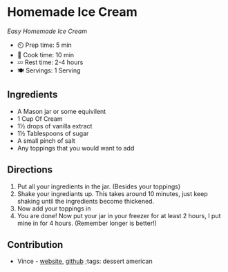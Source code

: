 
# Homemade Ice Cream

_Easy Homemade Ice Cream_

- ⏲️ Prep time: 5 min
- 🍳 Cook time: 10 min
- 💤 Rest time: 2-4 hours
- 🍽️ Servings: 1 Serving

## Ingredients

- A Mason jar or some equivilent
- 1 Cup Of Cream
- 1½ drops of vanilla extract
- 1½ Tablespoons of sugar
- A small pinch of salt
- Any toppings that you would want to add

## Directions

1. Put all your ingredients in the jar. (Besides your toppings)
2. Shake your ingrediants up. This takes around 10 minutes, just keep shaking until the ingredients become thickened.
3. Now add your toppings in
4. You are done! Now put your jar in your freezer for at least 2 hours, I put mine in for 4 hours. (Remember longer is better!)
## Contribution

- Vince - [website](https://vincestuff.com), [github](https://github.com/Socerest2)
;tags: dessert american

